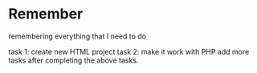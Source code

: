 # Remember
remembering everything that I need to do

task 1: create new HTML project
task 2: make it work with PHP
add more tasks after completing the above tasks. 